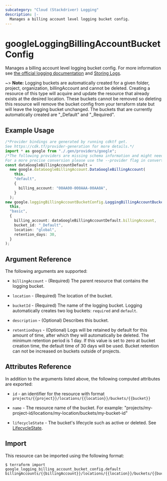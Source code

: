 ```yaml
---
subcategory: "Cloud (Stackdriver) Logging"
description: |-
  Manages a billing account level logging bucket config.
---
```


# googleLoggingBillingAccountBucketConfig

Manages a billing account level logging bucket config. For more information see
[the official logging documentation](https://cloud.google.com/logging/docs/) and
[Storing Logs](https://cloud.google.com/logging/docs/storage).

\~> **Note:** Logging buckets are automatically created for a given folder, project, organization, billingAccount and cannot be deleted. Creating a resource of this type will acquire and update the resource that already exists at the desired location. These buckets cannot be removed so deleting this resource will remove the bucket config from your terraform state but will leave the logging bucket unchanged. The buckets that are currently automatically created are "\_Default" and "\_Required".

## Example Usage

```typescript
/*Provider bindings are generated by running cdktf get.
See https://cdk.tf/provider-generation for more details.*/
import * as google from "./.gen/providers/google";
/*The following providers are missing schema information and might need manual adjustments to synthesize correctly: google.
For a more precise conversion please use the --provider flag in convert.*/
const dataGoogleBillingAccountDefault =
  new google.dataGoogleBillingAccount.DataGoogleBillingAccount(
    this,
    "default",
    {
      billing_account: "00AA00-000AAA-00AA0A",
    }
  );
new google.loggingBillingAccountBucketConfig.LoggingBillingAccountBucketConfig(
  this,
  "basic",
  {
    billing_account: dataGoogleBillingAccountDefault.billingAccount,
    bucket_id: "_Default",
    location: "global",
    retention_days: 30,
  }
);

```

## Argument Reference

The following arguments are supported:

*   `billingAccount` - (Required) The parent resource that contains the logging bucket.

*   `location` - (Required) The location of the bucket.

*   `bucketId` - (Required) The name of the logging bucket. Logging automatically creates two log buckets: `required` and `default`.

*   `description` - (Optional) Describes this bucket.

*   `retentionDays` - (Optional) Logs will be retained by default for this amount of time, after which they will automatically be deleted. The minimum retention period is 1 day. If this value is set to zero at bucket creation time, the default time of 30 days will be used. Bucket retention can not be increased on buckets outside of projects.

## Attributes Reference

In addition to the arguments listed above, the following computed attributes are
exported:

*   `id` - an identifier for the resource with format `projects/{{project}}/locations/{{location}}/buckets/{{bucket}}`

*   `name` -  The resource name of the bucket. For example: "projects/my-project-id/locations/my-location/buckets/my-bucket-id"

*   `lifecycleState` -  The bucket's lifecycle such as active or deleted. See [LifecycleState](https://cloud.google.com/logging/docs/reference/v2/rest/v2/billingAccounts.buckets#LogBucket.LifecycleState).

## Import

This resource can be imported using the following format:

```console
$ terraform import google_logging_billing_account_bucket_config.default billingAccounts/{{billingAccount}}/locations/{{location}}/buckets/{{bucket_id}}
```
